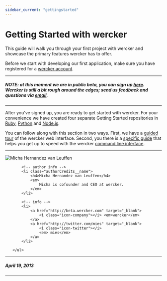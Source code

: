 ```yaml
---
sidebar_current: "gettingstarted"
---
```


# Getting Started with wercker

This guide will walk you through your first project with wercker and showcase the primary features wercker has to offer.

Before we start with developing our first application, make sure you have registered for a [wercker account](https://app.wercker.com/users/new).

***
##### NOTE: at this moment we are in public beta, you can sign up [here](https://app.wercker.com/users/new). Wercker is still a bit rough around the edges; send us feedback and questions via [email](mailto:pleasemailus@wercker.com).
***

After you've signed up, you are ready to get started with wercker. For your convenience we have created four separate Getting Started repositories in
[Ruby](https://github.com/wercker/getting-started-ruby),
[Python](https://github.com/wercker/getting-started-python) and
[Node.js](https://github.com/wercker/getting-started-nodejs).

You can follow along with this section in two ways. First, we have a [guided tour](/articles/gettingstarted/web.html) of the wercker web interface. Second, you there is a [specific guide](/articles/gettingstarted/cli.html) that helps you get up to speed with the wercker [command line interface](/articles/cli/).

-------

<div class="authorCredits">
    <span class="profile-picture">
        <img src="https://secure.gravatar.com/avatar/d4b19718f9748779d7cf18c6303dc17f?d=identicon&s=192" alt="Micha Hernandez van Leuffen"/>
    </span>
    <ul class="authorCredits">

        <!-- author info -->
        <li class="authorCredits__name">
            <h4>Micha Hernandez van Leuffen</h4>
            <em>
                Micha is cofounder and CEO at wercker.
            </em>
        </li>

        <!-- info -->
        <li>
            <a href="http://beta.wercker.com" target="_blank">
                <i class="icon-company"></i> <em>wercker</em>
            </a>
            <a href="http://twitter.com/mies" target="_blank">
                <i class="icon-twitter"></i>
                <em> mies</em>
            </a>
        </li>

    </ul>
</div>

-------
##### April 19, 2013
-------
